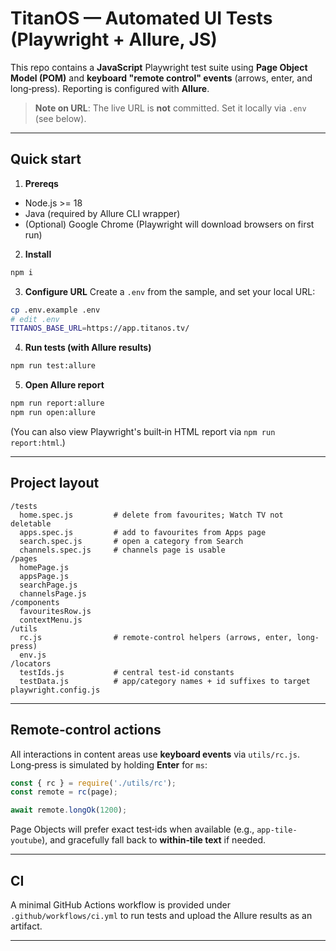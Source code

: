 # TitanOS — Automated UI Tests (Playwright + Allure, JS)

This repo contains a **JavaScript** Playwright test suite using **Page Object Model (POM)** and **keyboard "remote control" events** (arrows, enter, and long‑press). Reporting is configured with **Allure**.

> **Note on URL**: The live URL is **not** committed. Set it locally via `.env` (see below).

---

## Quick start

1) **Prereqs**
- Node.js >= 18
- Java (required by Allure CLI wrapper)
- (Optional) Google Chrome (Playwright will download browsers on first run)

2) **Install**
```bash
npm i
```

3) **Configure URL**
Create a `.env` from the sample, and set your local URL:
```bash
cp .env.example .env
# edit .env
TITANOS_BASE_URL=https://app.titanos.tv/
```

4) **Run tests (with Allure results)**
```bash
npm run test:allure
```

5) **Open Allure report**
```bash
npm run report:allure
npm run open:allure
```

(You can also view Playwright's built‑in HTML report via `npm run report:html`.)

---

## Project layout

```
/tests
  home.spec.js         # delete from favourites; Watch TV not deletable
  apps.spec.js         # add to favourites from Apps page
  search.spec.js       # open a category from Search
  channels.spec.js     # channels page is usable
/pages
  homePage.js
  appsPage.js
  searchPage.js
  channelsPage.js
/components
  favouritesRow.js
  contextMenu.js
/utils
  rc.js                # remote-control helpers (arrows, enter, long-press)
  env.js
/locators
  testIds.js           # central test-id constants
  testData.js          # app/category names + id suffixes to target
playwright.config.js
```

---

## Remote‑control actions

All interactions in content areas use **keyboard events** via `utils/rc.js`.  
Long‑press is simulated by holding **Enter** for `ms`:

```js
const { rc } = require('./utils/rc');
const remote = rc(page);

await remote.longOk(1200);
```


Page Objects will prefer exact test‑ids when available (e.g., `app-tile-youtube`), and gracefully fall back to **within‑tile text** if needed.

---

## CI

A minimal GitHub Actions workflow is provided under `.github/workflows/ci.yml` to run tests and upload the Allure results as an artifact.

---
